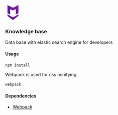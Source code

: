![alt text](https://github.com/adam-p/markdown-here/raw/master/src/common/images/icon48.png "Logo Title Text 1")

### Knowledge base

Data base with elastic search engine for developers

#### Usage
```sh
npm install
```

Webpack is used for css minifying.

```sh
webpack
```

#### Dependencies

- [Webpack](https://webpack.github.io/)
